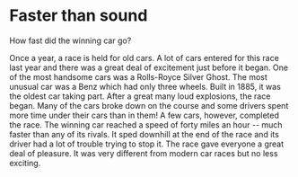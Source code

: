 # Faster than sound

How fast did the winning car go?

Once a year, a race is held for old cars. A lot of cars entered for this race last year and there was a great deal of excitement just before it began. One of the most handsome cars was a Rolls-Royce Silver Ghost. The most unusual car was a Benz which had only three wheels. Built in 1885, it was the oldest car taking part. After a great many loud explosions, the race began. Many of the cars broke down on the course and some drivers spent more time under their cars than in them! A few cars, however, completed the race. The winning car reached a speed of forty miles an hour -- much faster than any of its rivals. It sped downhill at the end of the race and its driver had a lot of trouble trying to stop it. The race gave everyone a great deal of pleasure. It was very different from modern car races but no less exciting.
